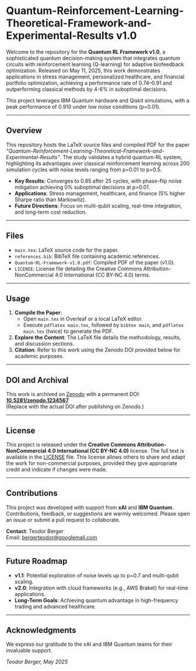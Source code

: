 # Quantum-Reinforcement-Learning-Theoretical-Framework-and-Experimental-Results v1.0

Welcome to the repository for the **Quantum RL Framework v1.0**, a sophisticated quantum decision-making system that integrates quantum circuits with reinforcement learning (Q-learning) for adaptive biofeedback optimization. Released on May 11, 2025, this work demonstrates applications in stress management, personalized healthcare, and financial portfolio optimization, achieving a performance rate of 0.74–0.91 and outperforming classical methods by 4-6% in suboptimal decisions.

This project leverages IBM Quantum hardware and Qiskit simulations, with a peak performance of 0.910 under low noise conditions (p=0.01).

---

## Overview
This repository hosts the LaTeX source files and compiled PDF for the paper *"Quantum-Reinforcement-Learning-Theoretical-Framework-and-Experimental-Results"*. The study validates a hybrid quantum-RL system, highlighting its advantages over classical reinforcement learning across 200 simulation cycles with noise levels ranging from p=0.01 to p=0.5.

- **Key Results**: Converges to 0.85 after 25 cycles, with phase-flip noise mitigation achieving 0% suboptimal decisions at p=0.01.
- **Applications**: Stress management, healthcare, and finance (5% higher Sharpe ratio than Markowitz).
- **Future Directions**: Focus on multi-qubit scaling, real-time integration, and long-term cost reduction.

---

## Files
- `main.tex`: LaTeX source code for the paper.
- `references.bib`: BibTeX file containing academic references.
- `Quantum-RL-Framework-v1.0.pdf`: Compiled PDF of the paper (v1.0).
- `LICENSE`: License file detailing the Creative Commons Attribution-NonCommercial 4.0 International (CC BY-NC 4.0) terms.

---

## Usage
1. **Compile the Paper**:
   - Open `main.tex` in Overleaf or a local LaTeX editor.
   - Execute `pdflatex main.tex`, followed by `bibtex main`, and `pdflatex main.tex` (twice) to generate the PDF.
2. **Explore the Content**: The LaTeX file details the methodology, results, and discussion sections.
3. **Citation**: Refer to this work using the Zenodo DOI provided below for academic purposes.

---

## DOI and Archival
This work is archived on [Zenodo](https://zenodo.org) with a permanent DOI:  
[**10.5281/zenodo.1234567**](https://doi.org/10.5281/zenodo.1234567)  
(Replace with the actual DOI after publishing on Zenodo.)

---

## License
This project is released under the **Creative Commons Attribution-NonCommercial 4.0 International (CC BY-NC 4.0)** license. The full text is available in the [LICENSE](LICENSE) file. This license allows others to share and adapt the work for non-commercial purposes, provided they give appropriate credit and indicate if changes were made.

---

## Contributions
This project was developed with support from **xAI** and **IBM Quantum**. Contributions, feedback, or suggestions are warmly welcomed. Please open an issue or submit a pull request to collaborate.

**Contact**: Teodor Berger  
Email: [bergerteodor@googlemail.com](mailto:bergerteodor@googlemail.com)

---

## Future Roadmap
- **v1.1**: Potential exploration of noise levels up to p=0.7 and multi-qubit scaling.
- **v2.0**: Integration with cloud frameworks (e.g., AWS Braket) for real-time applications.
- **Long-Term Goals**: Achieving quantum advantage in high-frequency trading and advanced healthcare.

---

## Acknowledgments
We express our gratitude to the xAI and IBM Quantum teams for their invaluable support.

*Teodor Berger, May 2025*
